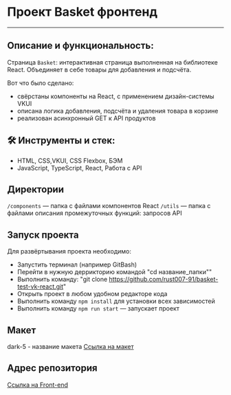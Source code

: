 # Проект Basket фронтенд

---
## Описание и функциональность:

Страница `Basket`: интерактивная страница выполненная на библиотеке React.
Объединяет в себе товары для добавления и подсчёта.

Вот что было сделано:

* свёрстаны компоненты на React, с применением дизайн-системы VKUI
* описана логика добавления, подсчёта и удаления товара в корзине
* реализован асинхронный GET к API продуктов

## 🛠️ Инструменты и стек:

* HTML, CSS,VKUI, CSS Flexbox, БЭМ
* JavaScript, TypeScript, React, Работа с API

## Директории

`/components` — папка с файлами компонентов React
`/utils` — папка с файлами описания промежуточных функций: запросов API

## Запуск проекта

Для развёртывания проекта необходимо:
* Запустить терминал (например GitBash)
* Перейти в нужную деррикторию командой "cd название_папки""
* Выполнить команду: "git clone https://github.com/rust007-91/basket-test-vk-react.git"
* Открыть проект в любом удобном редакторе кода
* Выполнить команду `npm install` для установки всех зависимостей
* Выполнить команду `npm run start` — запускает проект

## Макет

dark-5 - название макета
[Ссылка на макет](https://www.figma.com/file/kJ8H1TWp6orqTLdeYQfqI1/light-1-(Copy)?node-id=1%3A12065&mode=dev)

## Адрес репозитория

[Ссылка на Front-end](https://github.com/rust007-91/basket-test-vk-react)
